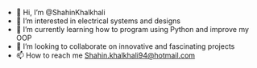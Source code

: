 - 👋 Hi, I’m @ShahinKhalkhali
- 👀 I’m interested in electrical systems and designs
- 🌱 I’m currently learning how to program using Python and improve my OOP
- 💞️ I’m looking to collaborate on innovative and fascinating projects
- 📫 How to reach me Shahin.khalkhali94@hotmail.com

<!---
ShahinKhalkhali is a ✨ special ✨ repository because its `README.md` (this file) appears on your GitHub profile.
You can click the Preview link to take a look at your changes.
--->
